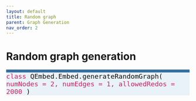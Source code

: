 ```yaml
---
layout: default
title: Random graph
parent: Graph Generation
nav_order: 2
---
```


# Random graph generation

<p style="text-align: left;">
<span style="display: inline-block; color: #111111; background-color: #e9f2f9; border-top: 8px solid; border-top-color: #376f9e; font-family: Monospace; font-size: 1.3em; width: 500px;">
 	<span style = "color: #d12161;"> class </span>
	QEmbed.Embed.generateRandomGraph(
	<span style = "color: #d12161;">numNodes = 2, numEdges = 1, allowedRedos = 2000</span>
	)
</span>
</p>
